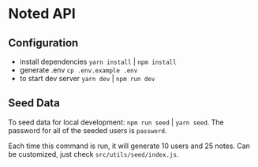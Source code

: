 # Noted API 

## Configuration

- install dependencies `yarn install` | `npm install`
- generate .env `cp .env.example .env`
- to start dev server `yarn dev` | `npm run dev`

## Seed Data

To seed data for local development: `npm run seed` | `yarn seed`. The password for all of the seeded users is `password`.

Each time this command is run, it will generate 10 users and 25 notes. Can be customized,
just check `src/utils/seed/index.js`.